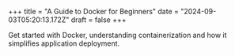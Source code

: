 +++
title = "A Guide to Docker for Beginners"
date = "2024-09-03T05:20:13.172Z"
draft = false
+++

  Get started with Docker, understanding containerization and how it simplifies application deployment.
        